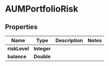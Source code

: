 

# AUMPortfolioRisk


## Properties

Name | Type | Description | Notes
------------ | ------------- | ------------- | -------------
**riskLevel** | **Integer** |  | 
**balance** | **Double** |  | 



